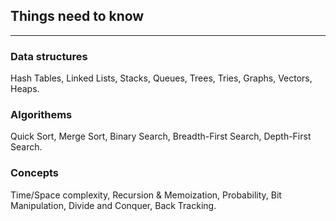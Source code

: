 <!---
    Copyright 2017 Jason Yin <jasonyin@outlook.com>
 
    Licensed under the Apache License, Version 2.0 (the "License");
    you may not use this file except in compliance with the License.
    You may obtain a copy of the License at
 
        http://www.apache.org/licenses/LICENSE-2.0
 
    Unless required by applicable law or agreed to in writing, software
    distributed under the License is distributed on an "AS IS" BASIS,
    WITHOUT WARRANTIES OR CONDITIONS OF ANY KIND, either express or implied.
    See the License for the specific language governing permissions and
    limitations under the License.
-->

## Things need to know
---

### Data structures

Hash Tables, Linked Lists, Stacks, Queues, Trees, Tries, Graphs, Vectors, Heaps.

### Algorithems

Quick Sort, Merge Sort, Binary Search, Breadth-First Search, Depth-First Search.

### Concepts

Time/Space complexity, Recursion & Memoization, Probability, Bit Manipulation,
Divide and Conquer, Back Tracking.